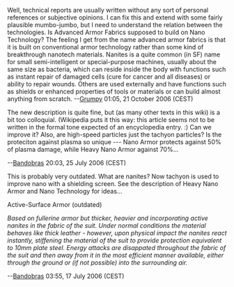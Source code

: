 Well, technical reports are usually written without any sort of personal
references or subjective opinions. I can fix this and extend with some
fairly plausible mumbo-jumbo, but I need to understand the relation
between the technologies. Is Advanced Armor Fabrics supposed to build on
Nano Technology? The feeling I get from the name advanced armor fabrics
is that it is built on conventional armor technology rather than some
kind of breakthrough nanotech materials. Nanites is a quite common (in
SF) name for small semi-intelligent or special-purpose machines, usually
about the same size as bacteria, which can reside inside the body with
functions such as instant repair of damaged cells (cure for cancer and
all diseases) or ability to repair wounds. Others are used externally
and have functions such as shields or enhanced properties of tools or
materials or can build almost anything from scratch.
--[Grumpy](User:Grumpy "wikilink") 01:05, 21 October 2006 (CEST)

The new description is quite fine, but (as many other texts in this
wiki) is a bit too colloquial. (Wikipedia puts it this way: this article
seems not to be written in the formal tone expected of an encyclopedia
entry. :) Can we improve it? Also, are high-speed particles just the
tachyon particles? Is the proteciton against plasma so unique --- Nano
Armor protects against 50% of plasma damage, while Heavy Nano Armor
against 70%...

--[Bandobras](User:Bandobras "wikilink") 20:03, 25 July 2006 (CEST)

This is probably very outdated. What are nanites? Now tachyon is used to
improve nano with a shielding screen. See the description of Heavy Nano
Armor and Nano Technology for ideas...

Active-Surface Armor (outdated)

*Based on fullerine armor but thicker, heavier and incorporating active
nanites in the fabric of the suit. Under normal conditions the material
behaves like thick leather - however, upon physical impact the nanites
react instantly, stiffening the material of the suit to provide
protection equivalent to 10mm plate steel. Energy attacks are disappated
throughout the fabric of the suit and then away from it in the most
efficient manner available, either through the ground or (if not
possible) into the surrounding air.*

--[Bandobras](User:Bandobras "wikilink") 03:55, 17 July 2006 (CEST)